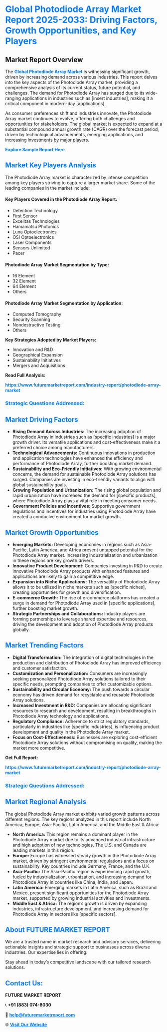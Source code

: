 <h1 style="color: #007BFF;">Global Photodiode Array Market Report 2025-2033: Driving Factors, Growth Opportunities, and Key Players</h1>

<section id="overview">
<h2>Market Report Overview</h2>
<p>The <a href="https://www.futuremarketreport.com/industry-report/photodiode-array-market" style="color: #007BFF; text-decoration: none;"><strong>Global Photodiode Array Market</strong></a> is witnessing significant growth, driven by increasing demand across various industries. This report delves into the key aspects of the Photodiode Array market, providing a comprehensive analysis of its current status, future potential, and challenges. The demand for Photodiode Array has surged due to its wide-ranging applications in industries such as [insert industries], making it a critical component in modern-day [applications].</p>
<p>As consumer preferences shift and industries innovate, the Photodiode Array market continues to evolve, offering both challenges and opportunities for stakeholders. The global market is expected to expand at a substantial compound annual growth rate (CAGR) over the forecast period, driven by technological advancements, emerging applications, and increasing investments by major players.</p>
</section>

<section id="overview">
<p><a href="https://www.futuremarketreport.com/request-sample/reportId=75683" style="color: #007BFF; text-decoration: none;"><strong>Explore Sample Report Here</strong></a></p>
</section>

<section id="key-players">
<h2 style="color: #007BFF;">Market Key Players Analysis</h2>
<p>The Photodiode Array market is characterized by intense competition among key players striving to capture a larger market share. Some of the leading companies in the market include:</p>
<h4>Key Players Covered in the Photodiode Array Report:</h4>
<ul><li>Detection Technology</li><li>First Sensor</li><li>Excelitas Technologies</li><li>Hamamatsu Photonics</li><li>Luna Optoelectronics</li><li>OSI Optoelectronics</li><li>Laser Components</li><li>Sensors Unlimited</li><li>Pacer</li></ul>
<h4>Photodiode Array Market Segmentation by Type:</h4>
<ul><li>16 Element</li><li>32 Element</li><li>64 Element</li><li>Others</li></ul>

<h4>Photodiode Array Market Segmentation by Application:</h4>
<ul><li>Computed Tomography</li><li>Security Scanning</li><li>Nondestructive Testing</li><li>Others</li></ul>
<p><strong>Key Strategies Adopted by Market Players:</strong></p>
<ul>
<li>Innovation and R&D</li>
<li>Geographical Expansion</li>
<li>Sustainability Initiatives</li>
<li>Mergers and Acquisitions</li>
</ul>
</section>

<section>
<p><strong>Read Full Analysis: </strong></p><a href="https://www.futuremarketreport.com/industry-report/photodiode-array-market" style="color: #007BFF; text-decoration: none;"><strong>https://www.futuremarketreport.com/industry-report/photodiode-array-market</strong></a>
<h3 style="color: #007BFF;">Strategic Questions Addressed:</h3>
</section>

<section id="driving-factors">
<h2 style="color: #007BFF;">Market Driving Factors</h2>
<ul>
<li><strong>Rising Demand Across Industries:</strong> The increasing adoption of Photodiode Array in industries such as [specific industries] is a major growth driver. Its versatile applications and cost-effectiveness make it a preferred choice among manufacturers.</li>
<li><strong>Technological Advancements:</strong> Continuous innovations in production and application technologies have enhanced the efficiency and performance of Photodiode Array, further boosting market demand.</li>
<li><strong>Sustainability and Eco-Friendly Initiatives:</strong> With growing environmental concerns, the demand for sustainable Photodiode Array solutions has surged. Companies are investing in eco-friendly variants to align with global sustainability goals.</li>
<li><strong>Growing Population and Urbanization:</strong> The rising global population and rapid urbanization have increased the demand for [specific products], where Photodiode Array plays a vital role in meeting consumer needs.</li>
<li><strong>Government Policies and Incentives:</strong> Supportive government regulations and incentives for industries using Photodiode Array have created a conducive environment for market growth.</li>
</ul>
</section>

<section id="growth-opportunities">
<h2 style="color: #007BFF;">Market Growth Opportunities</h2>
<ul>
<li><strong>Emerging Markets:</strong> Developing economies in regions such as Asia-Pacific, Latin America, and Africa present untapped potential for the Photodiode Array market. Increasing industrialization and urbanization in these regions are key growth drivers.</li>
<li><strong>Innovative Product Development:</strong> Companies investing in R&D to create innovative Photodiode Array products with enhanced features and applications are likely to gain a competitive edge.</li>
<li><strong>Expansion into Niche Applications:</strong> The versatility of Photodiode Array allows it to be utilized in niche markets such as [specific niches], creating opportunities for growth and diversification.</li>
<li><strong>E-commerce Growth:</strong> The rise of e-commerce platforms has created a surge in demand for Photodiode Array used in [specific applications], further boosting market growth.</li>
<li><strong>Strategic Partnerships and Collaborations:</strong> Industry players are forming partnerships to leverage shared expertise and resources, driving the development and adoption of Photodiode Array products globally.</li>
</ul>
</section>

<section id="trending-factors">
<h2 style="color: #007BFF;">Market Trending Factors</h2>
<ul>
<li><strong>Digital Transformation:</strong> The integration of digital technologies in the production and distribution of Photodiode Array has improved efficiency and customer satisfaction.</li>
<li><strong>Customization and Personalization:</strong> Consumers are increasingly seeking personalized Photodiode Array solutions tailored to their specific needs, prompting companies to offer customizable options.</li>
<li><strong>Sustainability and Circular Economy:</strong> The push towards a circular economy has driven demand for recyclable and reusable Photodiode Array solutions.</li>
<li><strong>Increased Investment in R&D:</strong> Companies are allocating significant resources to research and development, resulting in breakthroughs in Photodiode Array technology and applications.</li>
<li><strong>Regulatory Compliance:</strong> Adherence to strict regulatory standards, particularly in industries like [specific industries], is influencing product development and quality in the Photodiode Array market.</li>
<li><strong>Focus on Cost-Effectiveness:</strong> Businesses are exploring cost-efficient Photodiode Array solutions without compromising on quality, making the market more competitive.</li>
</ul>
</section>

<section>
<p><strong>Get Full Report: </strong></p><a href="https://www.futuremarketreport.com/industry-report/photodiode-array-market" style="color: #007BFF; text-decoration: none;"><strong>https://www.futuremarketreport.com/industry-report/photodiode-array-market</strong></a>
<h3 style="color: #007BFF;">Strategic Questions Addressed:</h3>
</section>


<section id="regional-analysis">
<h2 style="color: #007BFF;">Market Regional Analysis</h2>
<p>The global Photodiode Array market exhibits varied growth patterns across different regions. The key regions analyzed in this report include North America, Europe, Asia-Pacific, Latin America, and the Middle East & Africa:</p>
<ul>
<li><strong>North America:</strong> This region remains a dominant player in the Photodiode Array market due to its advanced industrial infrastructure and high adoption of new technologies. The U.S. and Canada are leading markets in this region.</li>
<li><strong>Europe:</strong> Europe has witnessed steady growth in the Photodiode Array market, driven by stringent environmental regulations and a focus on sustainability. Key countries include Germany, France, and the U.K.</li>
<li><strong>Asia-Pacific:</strong> The Asia-Pacific region is experiencing rapid growth, fueled by industrialization, urbanization, and increasing demand for Photodiode Array in countries like China, India, and Japan.</li>
<li><strong>Latin America:</strong> Emerging markets in Latin America, such as Brazil and Mexico, present significant opportunities for the Photodiode Array market, supported by growing industrial activities and investments.</li>
<li><strong>Middle East & Africa:</strong> The region’s growth is driven by expanding industries, infrastructure development, and increasing demand for Photodiode Array in sectors like [specific sectors].</li>
</ul>
</section>

<footer>
<h2 style="color: #007BFF;">About FUTURE MARKET REPORT</h2>
<p>We are a trusted name in market research and advisory services, delivering actionable insights and strategic support to businesses across diverse industries. Our expertise lies in offering:</p>

<p>Stay ahead in today’s competitive landscape with our tailored research solutions.</p>

<h2 style="color: #007BFF;">Contact Us:</h2>
<p><strong>FUTURE MARKET REPORT</strong></p>
<p>📞 <strong>+91 (883) 074-8030</strong></p>
<p>📧 <strong><a href="mailto:help@futuremarketreport.com" style="color: #007BFF;">help@futuremarketreport.com</a></strong></p>
<p>🌐 <strong><a href="https://www.futuremarketreport.com/" style="color: #007BFF;">Visit Our Website</a></strong></p>
</footer>